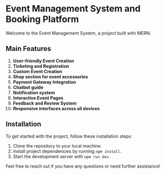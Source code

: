 # Event Management System and Booking Platform

Welcome to the Event Management System, a project built with MERN.

## Main Features

1. **User-friendly Event Creation**
2. **Ticketing and Registration**
3. **Custom Event Creation**
4. **Shop section for event accessories**
5. **Payment Gateway Integration**
6. **Chatbot guide**
7. **Notification system**
8. **Interactive Event Pages**
9. **Feedback and Review System**
10. **Responsive interfaces across all devices**





## Installation

To get started with the project, follow these installation steps:

1. Clone the repository to your local machine.
2. Install project dependencies by running `npm install`.
3. Start the development server with `npm run dev`.

Feel free to reach out if you have any questions or need further assistance!







